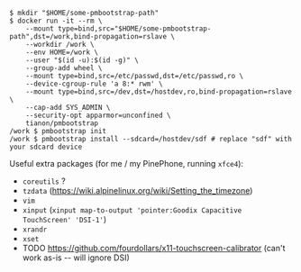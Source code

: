 ```console
$ mkdir "$HOME/some-pmbootstrap-path"
$ docker run -it --rm \
	--mount type=bind,src="$HOME/some-pmbootstrap-path",dst=/work,bind-propagation=rslave \
	--workdir /work \
	--env HOME=/work \
	--user "$(id -u):$(id -g)" \
	--group-add wheel \
	--mount type=bind,src=/etc/passwd,dst=/etc/passwd,ro \
	--device-cgroup-rule 'a 8:* rwm' \
	--mount type=bind,src=/dev,dst=/hostdev,ro,bind-propagation=rslave \
	--cap-add SYS_ADMIN \
	--security-opt apparmor=unconfined \
	tianon/pmbootstrap
/work $ pmbootstrap init
/work $ pmbootstrap install --sdcard=/hostdev/sdf # replace "sdf" with your sdcard device
```

Useful extra packages (for me / my PinePhone, running `xfce4`):

- `coreutils` ?
- `tzdata` (https://wiki.alpinelinux.org/wiki/Setting_the_timezone)
- `vim`
- `xinput` (`xinput map-to-output 'pointer:Goodix Capacitive TouchScreen' 'DSI-1'`)
- `xrandr`
- `xset`
- TODO https://github.com/fourdollars/x11-touchscreen-calibrator (can't work as-is -- will ignore DSI)
